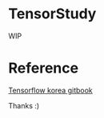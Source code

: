 # TensorStudy
WIP


# Reference
<a href="https://tensorflowkorea.gitbooks.io/tensorflow-kr/content/g3doc/get_started/">Tensorflow korea gitbook</a>

Thanks :)
